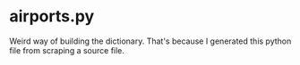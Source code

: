 # airports.py

Weird way of building the dictionary. That's because I generated this python file from scraping a source file.
